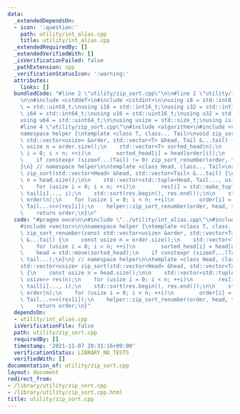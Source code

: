 ```yaml
---
data:
  _extendedDependsOn:
  - icon: ':question:'
    path: utility/int_alias.cpp
    title: utility/int_alias.cpp
  _extendedRequiredBy: []
  _extendedVerifiedWith: []
  _isVerificationFailed: false
  _pathExtension: cpp
  _verificationStatusIcon: ':warning:'
  attributes:
    links: []
  bundledCode: "#line 2 \"utility/zip_sort.cpp\"\n\n#line 2 \"utility/int_alias.cpp\"\
    \n\n#include <cstddef>\n#include <cstdint>\n\nusing i8 = std::int8_t;\nusing u8\
    \ = std::uint8_t;\nusing i16 = std::int16_t;\nusing i32 = std::int32_t;\nusing\
    \ i64 = std::int64_t;\nusing u16 = std::uint16_t;\nusing u32 = std::uint32_t;\n\
    using u64 = std::uint64_t;\n\nusing usize = std::size_t;\nusing isize = std::ptrdiff_t;\n\
    #line 4 \"utility/zip_sort.cpp\"\n#include <algorithm>\n#include <vector>\n\n\
    namespace helper {\ntemplate <class T, class... Tail>\nvoid zip_sort_renumber(const\
    \ std::vector<usize> &order, std::vector<T> &head, Tail &...tail) {\n    const\
    \ usize n = order.size();\n    std::vector<T> sorted_head(n);\n    for (usize\
    \ i = 0; i < n; ++i)\n        sorted_head[i] = head[order[i]];\n    head = std::move(sorted_head);\n\
    \    if constexpr (sizeof...(Tail) != 0) zip_sort_renumber(order, tail...);\n\
    }\n} // namespace helper\n\ntemplate <class Head, class... Tail>\nstd::vector<usize>\
    \ zip_sort(std::vector<Head> &head, std::vector<Tail> &...tail) {\n    const usize\
    \ n = head.size();\n\n    std::vector<std::tuple<Head, Tail..., usize>> res(n);\n\
    \    for (usize i = 0; i < n; ++i)\n        res[i] = std::make_tuple(head[i],\
    \ tail[i]..., i);\n    std::sort(res.begin(), res.end());\n\n    std::vector<usize>\
    \ order(n);\n    for (usize i = 0; i < n; ++i)\n        order[i] = std::get<std::tuple_size_v<std::tuple<Head,\
    \ Tail...>>>(res[i]);\n    helper::zip_sort_renumber(order, head, tail...);\n\
    \    return order;\n}\n"
  code: "#pragma once\n\n#include \"../utility/int_alias.cpp\"\n#include <algorithm>\n\
    #include <vector>\n\nnamespace helper {\ntemplate <class T, class... Tail>\nvoid\
    \ zip_sort_renumber(const std::vector<usize> &order, std::vector<T> &head, Tail\
    \ &...tail) {\n    const usize n = order.size();\n    std::vector<T> sorted_head(n);\n\
    \    for (usize i = 0; i < n; ++i)\n        sorted_head[i] = head[order[i]];\n\
    \    head = std::move(sorted_head);\n    if constexpr (sizeof...(Tail) != 0) zip_sort_renumber(order,\
    \ tail...);\n}\n} // namespace helper\n\ntemplate <class Head, class... Tail>\n\
    std::vector<usize> zip_sort(std::vector<Head> &head, std::vector<Tail> &...tail)\
    \ {\n    const usize n = head.size();\n\n    std::vector<std::tuple<Head, Tail...,\
    \ usize>> res(n);\n    for (usize i = 0; i < n; ++i)\n        res[i] = std::make_tuple(head[i],\
    \ tail[i]..., i);\n    std::sort(res.begin(), res.end());\n\n    std::vector<usize>\
    \ order(n);\n    for (usize i = 0; i < n; ++i)\n        order[i] = std::get<std::tuple_size_v<std::tuple<Head,\
    \ Tail...>>>(res[i]);\n    helper::zip_sort_renumber(order, head, tail...);\n\
    \    return order;\n}"
  dependsOn:
  - utility/int_alias.cpp
  isVerificationFile: false
  path: utility/zip_sort.cpp
  requiredBy: []
  timestamp: '2021-11-07 20:31:16+09:00'
  verificationStatus: LIBRARY_NO_TESTS
  verifiedWith: []
documentation_of: utility/zip_sort.cpp
layout: document
redirect_from:
- /library/utility/zip_sort.cpp
- /library/utility/zip_sort.cpp.html
title: utility/zip_sort.cpp
---
```

